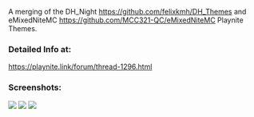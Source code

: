 A merging of the DH_Night https://github.com/felixkmh/DH_Themes and eMixedNiteMC https://github.com/MCC321-QC/eMixedNiteMC Playnite Themes.

### Detailed Info at:
https://playnite.link/forum/thread-1296.html

### Screenshots:
![](https://i.postimg.cc/xCjbKnWy/xboxscreenshot.png)
![](https://i.postimg.cc/MHvMFtZn/redscreenshot.png)
![](https://i.postimg.cc/Bv0Fnxpz/bluescreenshot.png)

